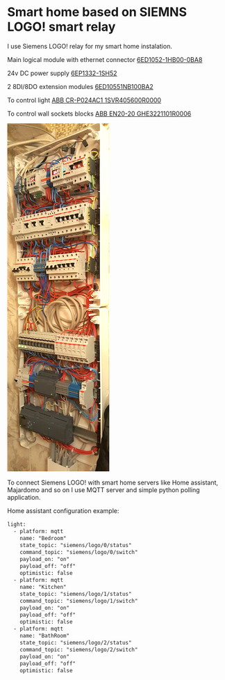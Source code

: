 # Smart home based on SIEMNS LOGO! smart relay
I use Siemens LOGO! relay for my smart home instalation.

Main logical module with ethernet connector [6ED1052-1HB00-0BA8](https://mall.industry.siemens.com/mall/en/us/Catalog/Product/6ED10521HB000BA8)

24v DC power supply [6EP1332-1SH52](https://mall.industry.siemens.com/mall/en/ww/Catalog/Product/6EP1332-1SH52) 

2 8DI/8DO extension modules [6ED10551NB100BA2](https://mall.industry.siemens.com/mall/en/us/Catalog/Product/6ED1055-1NB10-0BA2)

To control light [ABB CR-P024AC1 1SVR405600R0000](http://new.abb.com/products/1SVR405600R0000/cr-p024ac1-pluggable-interface-relay-1c-o-a1-a2-24vac-250v-16a)

To control wall sockets blocks [ABB EN20-20 GHE3221101R0006](http://new.abb.com/products/GHE3221101R0006/en20-20-230v-50hz-installation-contactor)

![pic](./SmartHomeStand.png)

To connect Siemens LOGO! with smart home servers like Home assistant, Majardomo and so on I use MQTT server and simple python polling application.

Home assistant configuration example:
```
light:
  - platform: mqtt
    name: "Bedroom"
    state_topic: "siemens/logo/0/status"
    command_topic: "siemens/logo/0/switch"
    payload_on: "on"
    payload_off: "off"
    optimistic: false
  - platform: mqtt
    name: "Kitchen"
    state_topic: "siemens/logo/1/status"
    command_topic: "siemens/logo/1/switch"
    payload_on: "on"
    payload_off: "off"
    optimistic: false
  - platform: mqtt
    name: "BathRoom"
    state_topic: "siemens/logo/2/status"
    command_topic: "siemens/logo/2/switch"
    payload_on: "on"
    payload_off: "off"
    optimistic: false
```


